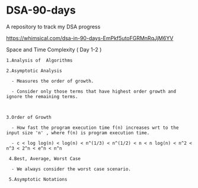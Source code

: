 # DSA-90-days
A repository to track my DSA progress 

https://whimsical.com/dsa-in-90-days-EmPkf5utoFGRMnRqJjM6YV
 

Space and Time Complexity ( Day 1-2 )
  
    1.Analysis of  Algorithms
   
    2.Asymptotic Analysis
    
      - Measures the order of growth.
      
      - Consider only those terms that have highest order growth and ignore the remaining terms.
      
      
   
    3.Order of Growth
    
      - How fast the program execution time f(n) increases wrt to the input size 'n' , where f(n) is program execution time.
      
      - c < log log(n) < log(n) < n^(1/3) < n^(1/2) < n < n log(n) < n^2 < n^3 < 2^n < e^n < n^n
      
     4.Best, Average, Worst Case
      
      - We always consider the worst case scenario.
      
     5.Asymptotic Notations
